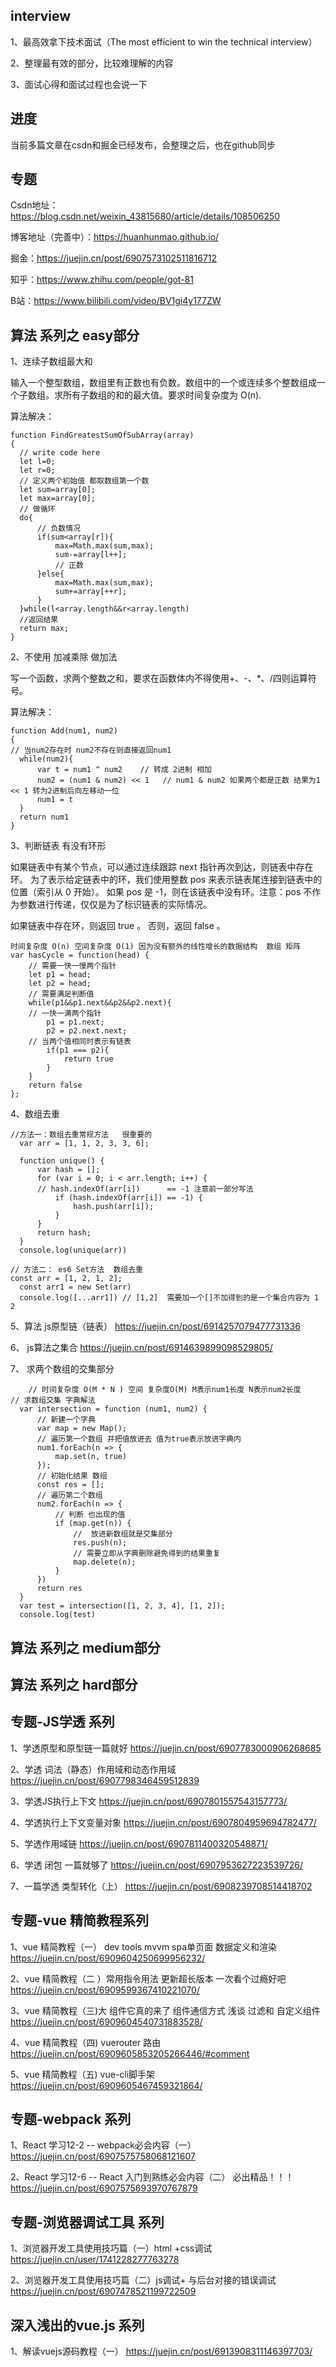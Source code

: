 ## interview
  1、最高效拿下技术面试（The most efficient to win the technical interview）
  
  2、整理最有效的部分，比较难理解的内容
  
  3、面试心得和面试过程也会说一下
  

## 进度 
  当前多篇文章在csdn和掘金已经发布，会整理之后，也在github同步
  
## 专题
  Csdn地址：https://blog.csdn.net/weixin_43815680/article/details/108506250

  博客地址（完善中）：https://huanhunmao.github.io/
  
  掘金：https://juejin.cn/post/6907573102511816712

  知乎：https://www.zhihu.com/people/got-81

  B站：https://www.bilibili.com/video/BV1gi4y177ZW
  
  
  
## 算法 系列之 easy部分
  1、连续子数组最大和
  
  输入一个整型数组，数组里有正数也有负数。数组中的一个或连续多个整数组成一个子数组。求所有子数组的和的最大值。要求时间复杂度为 O(n).
  
  算法解决：
  ```
  function FindGreatestSumOfSubArray(array)
{
    // write code here
    let l=0;
    let r=0;
    // 定义两个初始值 都取数组第一个数
    let sum=array[0];
    let max=array[0];
    // 做循环
    do{
        // 负数情况
        if(sum<array[r]){
            max=Math.max(sum,max);
            sum-=array[l++];
            // 正数 
        }else{
            max=Math.max(sum,max);
            sum+=array[++r];
        }
    }while(l<array.length&&r<array.length)
    //返回结果
    return max;
}
```
  2、不使用 加减乘除 做加法 
  
  写一个函数，求两个整数之和，要求在函数体内不得使用+、-、*、/四则运算符号。
  
  算法解决：
  
  ```
  function Add(num1, num2)
{
// 当num2存在时 num2不存在则直接返回num1
    while(num2){
        var t = num1 ^ num2    // 转成 2进制 相加
        num2 = (num1 & num2) << 1   // num1 & num2 如果两个都是正数 结果为1  << 1 转为2进制后向左移动一位
        num1 = t
    }
    return num1
}
  ```
  3、判断链表 有没有环形 
  
  如果链表中有某个节点，可以通过连续跟踪 next 指针再次到达，则链表中存在环。 为了表示给定链表中的环，我们使用整数 pos 来表示链表尾连接到链表中的位置（索引从 0 开始）。 如果 pos 是 -1，则在该链表中没有环。注意：pos 不作为参数进行传递，仅仅是为了标识链表的实际情况。

如果链表中存在环，则返回 true 。 否则，返回 false 。

```
时间复杂度 O(n) 空间复杂度 O(1) 因为没有额外的线性增长的数据结构  数组 矩阵
var hasCycle = function(head) {
    // 需要一快一慢两个指针
    let p1 = head;
    let p2 = head;
    // 需要满足判断值
    while(p1&&p1.next&&p2&&p2.next){
    // 一快一满两个指针
        p1 = p1.next;
        p2 = p2.next.next;
    // 当两个值相同时表示有链表
        if(p1 === p2){
            return true
        }
    }
    return false
};

```
  4、数组去重
  ```
  //方法一：数组去重常规方法   很重要的 
    var arr = [1, 1, 2, 3, 3, 6];

    function unique() {
        var hash = [];
        for (var i = 0; i < arr.length; i++) {
        // hash.indexOf(arr[i])      == -1 注意前一部分写法
            if (hash.indexOf(arr[i]) == -1) {
                hash.push(arr[i]);
            }
        }
        return hash;
    }
    console.log(unique(arr))
  ```
  ```
  // 方法二： es6 Set方法  数组去重
const arr = [1, 2, 1, 2];
    const arr1 = new Set(arr)
    console.log([...arr1]) // [1,2]  需要加一个[]不加得到的是一个集合内容为 1 2 
  ```
  5、算法 js原型链（链表）    https://juejin.cn/post/6914257079477731336
  
  6、 js算法之集合      https://juejin.cn/post/6914639899098529805/
  
  7、 求两个数组的交集部分  
  
  ```
      // 时间复杂度 O(M * N ) 空间 复杂度O(M) M表示num1长度 N表示num2长度
  // 求数组交集 字典解法
    var intersection = function (num1, num2) {
        // 新建一个字典
        var map = new Map();
        // 遍历第一个数组 并把值放进去 值为true表示放进字典内
        num1.forEach(n => {
            map.set(n, true)
        });
        // 初始化结果 数组
        const res = [];
        // 遍历第二个数组
        num2.forEach(n => {
            // 判断 也出现的值
            if (map.get(n)) {
                //  放进新数组就是交集部分
                res.push(n);
                // 需要立即从字典删除避免得到的结果重复
                map.delete(n);
            }
        })
        return res
    }
    var test = intersection([1, 2, 3, 4], [1, 2]);
    console.log(test)
  ```

## 算法 系列之 medium部分



## 算法 系列之 hard部分




## 专题-JS学透 系列
  1、学透原型和原型链一篇就好 https://juejin.cn/post/6907783000906268685
  
  2、学透 词法（静态）作用域和动态作用域  https://juejin.cn/post/6907798346459512839
  
  3、学透JS执行上下文  https://juejin.cn/post/6907801557543157773/
  
  4、学透执行上下文变量对象    https://juejin.cn/post/6907804959694782477/
  
  5、学透作用域链     https://juejin.cn/post/6907811400320548871/
  
  6、学透 闭包 一篇就够了    https://juejin.cn/post/6907953627223539726/
  
  7、一篇学透 类型转化（上）  https://juejin.cn/post/6908239708514418702
  
  


## 专题-vue 精简教程系列
  1、vue 精简教程（一） dev tools mvvm spa单页面 数据定义和渲染 https://juejin.cn/post/6909604250699956232/
  
  2、vue 精简教程（二 ）常用指令用法  更新超长版本   一次看个过瘾好吧  https://juejin.cn/post/6909599367410221070/
  
  3、vue 精简教程（三)大 组件它真的来了 组件通信方式 浅谈 过滤和 自定义组件  https://juejin.cn/post/6909604540731883528/
  
  4、vue 精简教程（四) vuerouter 路由  https://juejin.cn/post/6909605853205266446/#comment
  
  5、vue 精简教程（五)   vue-cli脚手架  https://juejin.cn/post/6909605467459321864/

## 专题-webpack 系列
  1、React 学习12-2 -- webpack必会内容（一） https://juejin.cn/post/6907575758068121607
  
  2、React 学习12-6 -- React 入门到熟练必会内容（二） 必出精品！！！ https://juejin.cn/post/6907575693970767879
  
## 专题-浏览器调试工具 系列
  1、浏览器开发工具使用技巧篇（一）html +css调试   https://juejin.cn/user/1741228277763278
  
  2、浏览器开发工具使用技巧篇（二）js调试+ 与后台对接的错误调试  https://juejin.cn/post/6907478521199722509
  
  
  

## 深入浅出的vue.js 系列
  1、解读vuejs源码教程（一）    https://juejin.cn/post/6913908311146397703/
